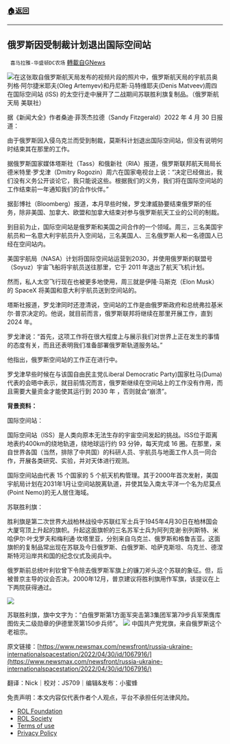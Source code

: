 ###  [:house:返回](README.md)
---


## 俄罗斯因受制裁计划退出国际空间站
` 喜马拉雅-华盛顿DC农场` [轉載自GNews](https://gnews.org/zh-hans/2446727/)

![](https://assets.gnews.org/wp-content/uploads/2022/05/图片1.png)在这张取自俄罗斯航天局发布的视频片段的照片中，俄罗斯航天局的宇航员奥列格·阿尔捷米耶夫(Oleg Artemyev)和丹尼斯·马特维耶夫(Denis Matveev)周四在国际空间站 (ISS) 的太空行走中展开了二战期间苏联胜利旗复制品。（俄罗斯航天局 美联社）
 
据《新闻大全》作者桑迪·菲茨杰拉德（Sandy Fitzgerald）2022 年 4 月 30 日报道：
 
由于俄罗斯因入侵乌克兰而受到制裁，莫斯科计划退出国际空间站，但没有说明何时结束其在那里的工作。
 
据俄罗斯国家媒体塔斯社（Tass）和俄新社（RIA）报道，俄罗斯联邦航天局局长德米特里·罗戈津（Dmitry Rogozin）周六在国家电视台上说：“决定已经做出，我们没有义务公开谈论它，我只能说这些。根据我们的义务，我们将在国际空间站的工作结束前一年通知我们的合作伙伴。”
 
据彭博社（Bloomberg）报道，本月早些时候，罗戈津威胁要结束俄罗斯的任务，除非美国、加拿大、欧盟和加拿大结束对参与俄罗斯航天工业的公司的制裁。
 
到目前为止，国际空间站是俄罗斯和美国之间合作的一个领域。周三，三名美国宇航员和一名意大利宇航员升入空间站，三名美国人、三名俄罗斯人和一名德国人已经在空间站内。
 
美国宇航局（NASA）计划将国际空间站运营到2030，并使用俄罗斯的联盟号（Soyuz）宇宙飞船将宇航员送往那里，它于 2011 年退出了航天飞机计划。
 
然而，私人太空飞行现在也被更多地使用，周三就是伊隆·马斯克（Elon Musk）的 SpaceX 将美国和意大利宇航员送到空间站的。
 
塔斯社报道，罗戈津同时还澄清说，空间站的工作是由俄罗斯政府和总统弗拉基米尔·普京决定的。他说，就目前而言，俄罗斯联邦将继续在那里开展工作，直到 2024 年。
 
罗戈津说：“首先，这项工作将在很大程度上与展示我们对世界上正在发生的事情的态度有关，而且还表明我们准备部署俄罗斯轨道服务站。”
 
他指出，俄罗斯空间站的工作正在进行中。
 
罗戈津早些时候在与该国自由民主党(Liberal Democratic Party)国家杜马(Duma)代表的会晤中表示，就目前情况而言，俄罗斯继续在空间站上的工作没有作用，而且需要大量资金才能使其运行到 2030 年 ，否则就会“崩溃”。
 
**背景资料：**
 
国际空间站：
 
国际空间站（ISS）是人类向原本无法生存的宇宙空间发起的挑战。ISS位于距离地表约400km的绕地轨道，绕地球运行约 93 分钟，每天完成 16 圈。在那里，来自世界各国（当然，排除了中共国）的科研人员、宇航员与地面工作人员一同合作，开展各类研究、实验，并对天体进行观测。
 
国际空间站由代表 15 个国家的 5 个航天机构管理。其于2000年首次发射，美国宇航局计划在2031年1月让空间站脱离轨道，并使其坠入南太平洋一个名为尼莫点(Point Nemo)的无人居住海域。
 
苏联胜利旗：
 
胜利旗是第二次世界大战柏林战役中苏联红军士兵于1945年4月30日在柏林国会大厦穹顶上升起的旗帜。升起这面旗帜的三名苏军士兵为阿列克谢·别列斯特、米哈伊尔·叶戈罗夫和梅利通·坎塔里亚，分别来自乌克兰、俄罗斯和格鲁吉亚。这面旗帜的复制品常出现在苏联及今日俄罗斯、白俄罗斯、哈萨克斯坦、乌克兰、德涅斯特河沿岸共和国的纪念仪式及阅兵中。
 
俄罗斯前总统叶利钦曾下令除去俄罗斯军旗上的镰刀斧头这个苏联的象征。但，后被普京主导的议会否决。2000年12月，普京建议将胜利旗用作军旗，该提议在上下两院获得通过。
 
![](https://assets.gnews.org/wp-content/uploads/2022/05/图片2.png)
 
苏联胜利旗，旗中文字为：“白俄罗斯第1方面军突击第3集团军第79步兵军荣膺库图佐夫二级勋章的伊德里茨第150步兵师”。
 ![](https://assets.gnews.org/wp-content/uploads/2022/05/图片3-1.png) 
中国共产党党旗，来自俄罗斯这个老祖宗。
 
原文链接：[https://www.newsmax.com/newsfront/russia-ukraine-internationalspacestation/2022/04/30/id/1067916/](https://www.newsmax.com/newsfront/russia-ukraine-internationalspacestation/2022/04/30/id/1067916/)
 
翻译：Nick｜校对：JS709｜编辑&发布：小蜜蜂

免责声明：本文内容仅代表作者个人观点，平台不承担任何法律风险。
  
- [ROL Foundation](https://rolfoundation.org/)
- [ROL Society](https://rolsociety.org/)
- [Terms of use](https://gnews.org/terms-of-use-3/)
- [Privacy Policy](https://gnews.org/privacy-policy/)
